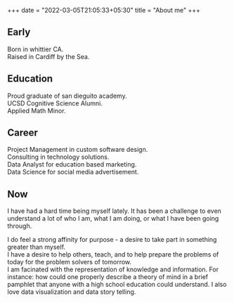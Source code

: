 +++
date = "2022-03-05T21:05:33+05:30"
title = "About me"
+++

## Early  

Born in whittier CA.  
Raised in Cardiff by the Sea.  

## Education  

Proud graduate of san dieguito academy.  
UCSD Cognitive Science Alumni.  
Applied Math Minor.  

## Career  

Project Management in custom software design.  
Consulting in technology solutions.  
Data Analyst for education based marketing.  
Data Science for social media advertisement.  

## Now  

I have had a hard time being myself lately. It has been a challenge to even understand a lot of who I am, what I am doing, or what I have been going through.  

I do feel a strong affinity for purpose - a desire to take part in something greater than myself.  
I have a desire to help others, teach, and to help prepare the problems of today for the problem solvers of tomorrow.  
I am facinated with the representation of knowledge and information. For instance: how could one properly describe a theory of mind in a brief pamphlet that anyone with a high school education could understand. I also love data visualization and data story telling.  